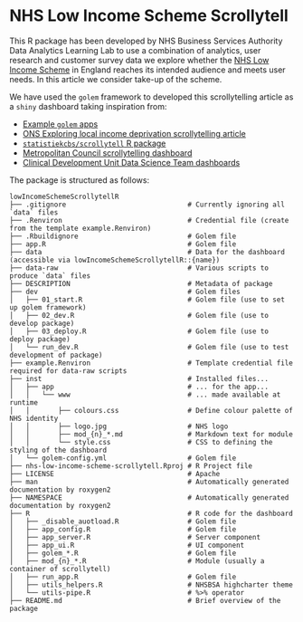 # NHS Low Income Scheme Scrollytell

This R package has been developed by NHS Business Services Authority Data Analytics Learning Lab to use a combination of analytics, user research and customer survey data we explore whether the [NHS Low Income Scheme](https://www.nhsbsa.nhs.uk/nhs-low-income-scheme) in England reaches its intended audience and meets user needs. In this article we consider take-up of the scheme.

We have used the `golem` framework to developed this scrollytelling article as a `shiny` dashboard taking inspiration from:

* [Example `golem` apps](https://github.com/ThinkR-open/golem)
* [ONS Exploring local income deprivation scrollytelling article](https://www.ons.gov.uk/visualisations/dvc1371/#/E07000223)
* [`statistiekcbs/scrollytell` R package](https://github.com/statistiekcbs/scrollytell)
* [Metropolitan Council scrollytelling dashboard](https://github.com/Metropolitan-Council/service.allocation.viz)
* [Clinical Development Unit Data Science Team dashboards](https://github.com/CDU-data-science-team)

The package is structured as follows:

```
lowIncomeSchemeScrollytellR
├── .gitignore                              # Currently ignoring all `data` files
├── .Renviron                               # Credential file (create from the template example.Renviron)
├── .Rbuildignore                           # Golem file
├── app.R                                   # Golem file
├── data                                    # Data for the dashboard (accessible via lowIncomeSchemeScrollytellR::{name})
├── data-raw                                # Various scripts to produce `data` files
├── DESCRIPTION                             # Metadata of package
├── dev                                     # Golem files
│   ├── 01_start.R                          # Golem file (use to set up golem framework)
│   ├── 02_dev.R                            # Golem file (use to develop package)
│   ├── 03_deploy.R                         # Golem file (use to deploy package)
│   └── run_dev.R                           # Golem file (use to test development of package)
├── example.Renviron                        # Template credential file required for data-raw scripts
├── inst                                    # Installed files...
│   ├── app                                 # ... for the app...
│   │   └── www                             # ... made available at runtime
│   │       ├── colours.css                 # Define colour palette of NHS identity
│   │       ├── logo.jpg                    # NHS logo
│   │       ├── mod_{n}_*.md                # Markdown text for module
│   │       └── style.css                   # CSS to defining the styling of the dashboard
│   └── golem-config.yml                    # Golem file
├── nhs-low-income-scheme-scrollytell.Rproj # R Project file
├── LICENSE                                 # Apache
├── man                                     # Automatically generated documentation by roxygen2
├── NAMESPACE                               # Automatically generated documentation by roxygen2
├── R                                       # R code for the dashboard
│   ├── _disable_auotload.R                 # Golem file
│   ├── app_config.R                        # Golem file
│   ├── app_server.R                        # Server component
│   ├── app_ui.R                            # UI component
│   ├── golem_*.R                           # Golem file
│   ├── mod_{n}_*.R                         # Module (usually a container of scrollytell)
│   ├── run_app.R                           # Golem file
│   ├── utils_helpers.R                     # NHSBSA highcharter theme
│   └── utils-pipe.R                        # %>% operator
├── README.md                               # Brief overview of the package
```

